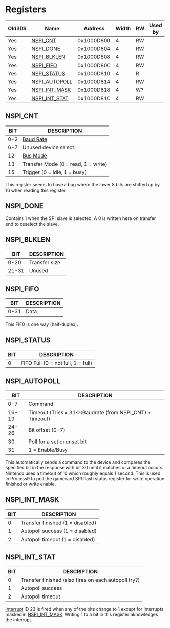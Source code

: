 # Registers

| Old3DS | Name                                       | Address    | Width | RW  | Used by |
|--------|--------------------------------------------|------------|-------|-----|---------|
| Yes    | [NSPI_CNT](#NSPI_CNT "wikilink")           | 0x1000D800 | 4     | RW  |         |
| Yes    | [NSPI_DONE](#NSPI_DONE "wikilink")         | 0x1000D804 | 4     | RW  |         |
| Yes    | [NSPI_BLKLEN](#NSPI_BLKLEN "wikilink")     | 0x1000D808 | 4     | RW  |         |
| Yes    | [NSPI_FIFO](#NSPI_FIFO "wikilink")         | 0x1000D80C | 4     | RW  |         |
| Yes    | [NSPI_STATUS](#NSPI_STATUS "wikilink")     | 0x1000D810 | 4     | R   |         |
| Yes    | [NSPI_AUTOPOLL](#NSPI_AUTOPOLL "wikilink") | 0x1000D814 | 4     | RW  |         |
| Yes    | [NSPI_INT_MASK](#NSPI_INT_MASK "wikilink") | 0x1000D818 | 4     | W?  |         |
| Yes    | [NSPI_INT_STAT](#NSPI_INT_STAT "wikilink") | 0x1000D81C | 4     | RW  |         |

## NSPI_CNT

| BIT | DESCRIPTION                                                 |
|-----|-------------------------------------------------------------|
| 0-2 | [Baud Rate](Filesystem_services#CardSpiBaudRate "wikilink") |
| 6-7 | Unused device select.                                       |
| 12  | [Bus Mode](Filesystem_services#CardSpiBusMode "wikilink")   |
| 13  | Transfer Mode (0 = read, 1 = write)                         |
| 15  | Trigger (0 = idle, 1 = busy)                                |

This register seems to have a bug where the lower 8 bits are shifted up
by 16 when reading this register.

## NSPI_DONE

Contains 1 when the SPI slave is selected. A 0 is written here on
transfer end to deselect the slave.

## NSPI_BLKLEN

| BIT   | DESCRIPTION   |
|-------|---------------|
| 0-20  | Transfer size |
| 21-31 | Unused        |

## NSPI_FIFO

| BIT  | DESCRIPTION |
|------|-------------|
| 0-31 | Data        |

This FIFO is one way (half-duplex).

## NSPI_STATUS

| BIT | DESCRIPTION                        |
|-----|------------------------------------|
| 0   | FIFO Full (0 = not full, 1 = full) |

## NSPI_AUTOPOLL

| BIT   | DESCRIPTION                                                |
|-------|------------------------------------------------------------|
| 0-7   | Command                                                    |
| 16-19 | Timeout (Tries = 31\<\<Baudrate (from NSPI_CNT) + Timeout) |
| 24-26 | Bit offset (0-7)                                           |
| 30    | Poll for a set or unset bit                                |
| 31    | 1 = Enable/Busy                                            |

This automatically sends a command to the device and compares the
specified bit in the response with bit 30 until it matches or a timeout
occurs. Nintendo uses a timeout of 10 which roughly equals 1 second.
This is used in Process9 to poll the gamecard SPI flash status register
for write operation finished or write enable.

## NSPI_INT_MASK

| BIT | DESCRIPTION                      |
|-----|----------------------------------|
| 0   | Transfer finished (1 = disabled) |
| 1   | Autopoll success (1 = disabled)  |
| 2   | Autopoll timeout (1 = disabled)  |

## NSPI_INT_STAT

| BIT | DESCRIPTION                                          |
|-----|------------------------------------------------------|
| 0   | Transfer finished (also fires on each autopoll try?) |
| 1   | Autopoll success                                     |
| 2   | Autopoll timeout                                     |

[Interrupt](IRQ_Registers "wikilink") ID 23 is fired when any of the
bits change to 1 except for interrupts masked in
[NSPI_INT_MASK](#NSPI_INT_MASK "wikilink"). Writing 1 to a bit in this
register aknowledges the interrupt.